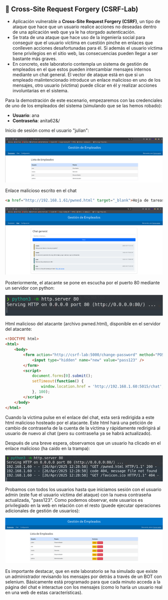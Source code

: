 ## 🚨 Cross-Site Request Forgery (CSRF-Lab)
- Aplicación vulnerable a **Cross-Site Request Forgery (CSRF)**, un tipo de ataque que hace que un usuario realice acciones no deseadas dentro de una aplicación web que ya le ha otorgado autenticación.
- Se trata de una ataque que hace uso de la ingeniería social para conseguir que el usuario víctima en cuestión pinche en enlaces que conlleven acciones desafortunadas para él. Si además el usuario víctima tiene privilegios en el sitio web, las consecuencias pueden llegar a ser bastante más graves.
- En concreto, este laboratorio contempla un sistema de gestión de empleados en el que estos pueden intercambiar mensajes internos mediante un chat general. El vector de ataque está en que si un empleado malintencionado introduce un enlace malicioso en uno de los mensajes, otro usuario (víctima) puede clicar en él y realizar acciones involuntarias en el sistema.

Para la demostración de este escenario, empezaremos con las credenciales de uno de los empleados del sistema (simulando que se las hemos robado):

- **Usuario**: ana
- **Contraseña**: anita62&/

Inicio de sesión como el usuario "julian":

![Inicio de sesión como julian](images/user_logged.png)

Enlace malicioso escrito en el chat
```html
<a href="http://192.168.1.61/pwned.html" target="_blank">Hoja de tareas</a>
```

![Enlace malicioso insertado](images/mensajes_chat.png)

Posteriormente, el atacante se pone en escucha por el puerto 80 mediante un servidor con python:

![Servidor HTTP en escucha](images/escucha.png)

Html malicioso del atacante (archivo pwned.html), disponible en el servidor del atacante:

```html
<!DOCTYPE html>
<html>
    <body>
        <form action="http://csrf-lab:5000/change-password" method="POST">
            <input type="hidden" name="new" value="pass123" />
        </form>
        <script>
            document.forms[0].submit();
            setTimeout(function() {
                window.location.href = 'http://192.168.1.60:5015/chat';
            }, 100);
        </script>
    </body>
</html>
```

Cuando la víctima pulse en el enlace del chat, esta será redirigida a este html malicioso hosteado por el atacante. Este html hará una petición de cambio de contraseña de la cuenta de la víctima y rápidamente redirigirá al usuario de nuevo al chat (pero su contraseña ya se habrá actualizado).

Después de una breve espera, observamos que un usuario ha clicado en el enlace malicioso (ha caido en la trampa):

![Recibo peticiones en el servidor](images/escucha2.png)

Probamos con todos los usuarios hasta que iniciamos sesión con el usuario admin (este fue el usuario víctima del ataque) con la nueva contraseña actualizada, "pass123". Como podemos observar, este usuarios es privilegiado en la web en relación con el resto (puede ejecutar operaciones adicionales de gestión de usuarios):

![Inicio de sesión como admin](images/admin.png)

Es importante destacar, que en este laboratorio se ha simulado que existe un administrador revisando los mensajes por detrás a través de un BOT con selenium. Básicamente está programado para que cada minuto acceda a la página del chat e interactue con los mensajes (como lo haría un usuario real en una web de estas características).
